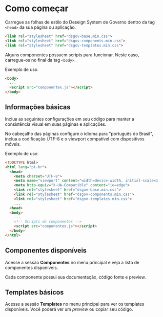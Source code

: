 # Como começar

Carregue as folhas de estilo do Deseign System de Governo dentro da tag `<head>` da sua página ou aplicação.

```html
<link rel="stylesheet" href="dsgov-base.min.css">
<link rel="stylesheet" href="dsgov-components.min.css">
<link rel="stylesheet" href="dsgov-templates.min.css">
```

Alguns componentes possuem scripts para funcionar. Neste caso, carregue-os no final da tag `<body>`.

Exemplo de uso:

```html
<body>
  ...
  <script src="componentex.js"></script>
</body>
```

## Informações básicas

Inclua as seguintes configurações em seu código para manter a consistência visual em suas páginas e aplicações.

No cabeçalho das páginas configure o idioma para "português do Brasil", inclua a codificação UTF-8 e o viewport compatível com dispositivos móveis.

Exemplo de uso:

```html
<!DOCTYPE html>
<html lang="pt-br">
  <head>
    <meta charset="UTF-8">
    <meta name="viewport" content="width=device-width, initial-scale=1.0">
    <meta http-equiv="X-UA-Compatible" content="ie=edge">
    <link rel="stylesheet" href="dsgov-base.min.css">
    <link rel="stylesheet" href="dsgov-components.min.css">
    <link rel="stylesheet" href="dsgov-templates.min.css">
    ...
  <head>
  <body>
    ...
    <!-- Scripts de componentes -->
    <script src="componentex.js"></script>
  </body>
</html>
```

## Componentes disponíveis

Acesse a sessão **Componentes** no menu principal e veja a lista de componentes disponíveis.

Cada componente possui sua documentação, código fonte e preview.

## Templates básicos

Acesse a sessão **Templates** no menu principal para ver os templates disponíveis. Você poderá ver um _preview_ ou copiar seu código.

